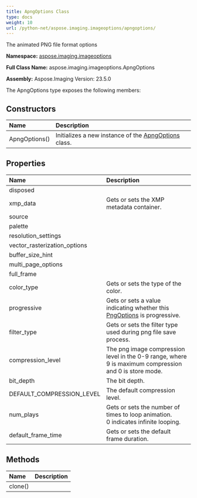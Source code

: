```yaml
---
title: ApngOptions Class
type: docs
weight: 10
url: /python-net/aspose.imaging.imageoptions/apngoptions/
---
```


The animated PNG file format options

**Namespace:** [aspose.imaging.imageoptions](/imaging/python-net/aspose.imaging.imageoptions/)

**Full Class Name:** aspose.imaging.imageoptions.ApngOptions

**Assembly:**  Aspose.Imaging Version: 23.5.0

The ApngOptions type exposes the following members:
## **Constructors**
|**Name**|**Description**|
| :- | :- |
|ApngOptions()|Initializes a new instance of the [ApngOptions](/imaging/python-net/aspose.imaging.imageoptions/apngoptions/) class.|
## **Properties**
|**Name**|**Description**|
| :- | :- |
|disposed|  |
|xmp_data|Gets or sets the XMP metadata container.|
|source|  |
|palette|  |
|resolution_settings|  |
|vector_rasterization_options|  |
|buffer_size_hint|  |
|multi_page_options|  |
|full_frame|  |
|color_type|Gets or sets the type of the color.|
|progressive|Gets or sets a value indicating whether this [PngOptions](/imaging/python-net/aspose.imaging.imageoptions/pngoptions/) is progressive.|
|filter_type|Gets or sets the filter type used during png file save process.|
|compression_level|The png image compression level in the 0-9 range, where 9 is maximum compression and 0 is store mode.|
|bit_depth|The bit depth.|
|DEFAULT_COMPRESSION_LEVEL|The default compression level.|
|num_plays|Gets or sets the number of times to loop animation.<br/>            0 indicates infinite looping.|
|default_frame_time|Gets or sets the default frame duration.|
## **Methods**
|**Name**|**Description**|
| :- | :- |
|clone()|  |
